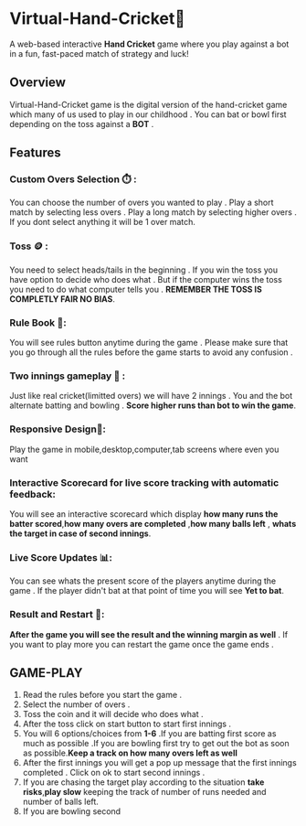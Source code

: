 # Virtual-Hand-Cricket🏏
A web-based interactive **Hand Cricket** game where you play against a bot in a fun, fast-paced match of strategy and luck!

## Overview
Virtual-Hand-Cricket game is the digital version of the hand-cricket game which many of us used to play in our childhood . You can bat or bowl first depending on the toss against a **BOT** .

## Features
###  Custom Overs Selection ⏱️ :
You can choose the number of overs you wanted to play . Play a short match by selecting less overs . Play a long match by selecting higher overs . If you dont select anything it will be 1 over match.

### Toss 🪙 :
You need to select heads/tails in the beginning . If you win the toss you have option to decide who does what . But if the computer wins the toss you need to do what computer tells you . **REMEMBER THE TOSS IS COMPLETLY FAIR NO BIAS**.
### Rule Book 📘:
You will see rules button anytime during the game . Please make sure that you go through all the rules before the game starts to avoid any confusion .
### Two innings gameplay 🔁 :
Just like real cricket(limitted overs) we will have 2 innings . You and the bot alternate batting and bowling . **Score higher runs than bot to win the game**.
### Responsive Design📱:
Play the game in mobile,desktop,computer,tab screens where even you want
### Interactive Scorecard for live score tracking with automatic feedback:
You will see an interactive scorecard which display **how many runs the batter scored**,**how many overs are completed** ,**how many balls left** , **whats the target in case of second innings**.
### Live Score Updates 📊:
You can see whats the present score of the players anytime during the game . If the player didn't bat at that point of time you will see **Yet to bat**.
### Result and Restart 🔄:
**After the game you will see the result and the winning margin as well** . If you want to play more you can restart the game once the game ends .

## GAME-PLAY
1) Read the rules before you start the game .
2) Select the number of overs .
3) Toss the coin and it will decide who does what .
4) After the toss click on start button to start first innings .
5) You will 6 options/choices from **1-6** .If you are batting first score as much as possible .If you are bowling first try to get out the bot as soon as possible.**Keep a track on how many overs left as well**
6) After the first innings you will get a pop up message that the first innings completed . Click on ok to start second innings .
7) If you are chasing the target play according to the situation **take risks**,**play slow** keeping
   the track of number of runs needed and number of balls left.
8) If you are bowling second

